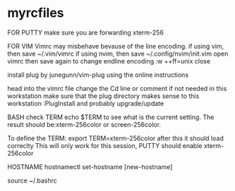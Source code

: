 # myrcfiles

FOR PUTTY
make sure you are forwarding xterm-256

FOR VIM
Vimrc may misbehave bevause of the line encoding.
if using vim, then save ~/.vim/vimrc
if using nvim, then save ~/.config/nvim/init.vim
open vimrc then save again to change endline encoding 
:w ++ff=unix
close

install plug by junegunn/vim-plug
using the online instructions

head into the vimrc file
change the Cd line or comment if not needed in this workstation
make sure that the plug directory makes sense to this workstation
:PlugInstall and probably upgrade/update

BASH
check TERM
echo $TERM to see what is the current setting.
The result should be:xterm-256color or screen-256color.

To define the TERM:
export TERM=xterm-256color
after this it should load correclty
This will only work for this session, PUTTY should enable xterm-256color

HOSTNAME
hostnamectl set-hostname [new-hostname]

source ~/.bashrc
